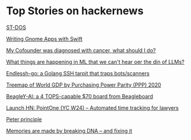 # Top Stories on hackernews <br />
[ST-DOS](http://sininenankka.dy.fi/~sami/fdshell/doskernel.php)

[Writing Gnome Apps with Swift](https://www.swift.org/blog/adwaita-swift/)

[My Cofounder was diagnosed with cancer, what should I do?]()

[What things are happening in ML that we can't hear oer the din of LLMs?]()

[Endlessh-go: a Golang SSH tarpit that traps bots/scanners](https://github.com/shizunge/endlessh-go)

[Treemap of World GDP by Purchasing Power Parity (PPP) 2020](https://treemap-world-economy.pages.dev)

[BeagleY-AI: a 4 TOPS-capable $70 board from Beagleboard](https://www.beagleboard.org/boards/beagley-ai)

[Launch HN: PointOne (YC W24) – Automated time tracking for lawyers]()

[Peter principle](https://en.wikipedia.org/wiki/Peter_principle)

[Memories are made by breaking DNA – and fixing it](https://www.nature.com/articles/d41586-024-00930-y)
